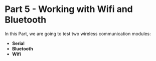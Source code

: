 # Part 5 - Working with Wifi and Bluetooth

In this Part, we are going to test two wireless communication modules:
* **Serial**
* **Bluetooth**
* **Wifi**
